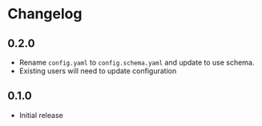 # Changelog

## 0.2.0

- Rename `config.yaml` to `config.schema.yaml` and update to use schema.
- Existing users will need to update configuration


## 0.1.0

- Initial release
